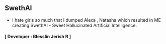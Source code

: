 ## SwethAI
- I hate girls so much that I dumped Alexa , Natasha which resulted in ME creating SwethAI - Sweet Hallucinated Artificial Intelligence.
#### **[ Developer : Blesslin Jerish R ]**
